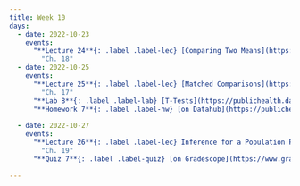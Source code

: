 ```yaml
---
title: Week 10
days:
  - date: 2022-10-23
    events:
      "**Lecture 24**{: .label .label-lec} [Comparing Two Means](https://ph142-ucb.github.io/fa23/src/lec/Lec_24_Comparing-two-means.pdf) [(Recording)](https://berkeley.zoom.us/rec/share/hBMusINJrKmMgVmPXXPVzEU2lLzMe0ryhf6XFkUl1CQLY8pJy7uJmLxSlJN_xchE.4QIxTN5gpMscScZ1)":
        "Ch. 18"
  - date: 2022-10-25
    events:
      "**Lecture 25**{: .label .label-lec} [Matched Comparisons](https://ph142-ucb.github.io/fa23/src/lec/Lec_25_Paired-t-test.pdf) ": 
        "Ch. 17"
      "**Lab 8**{: .label .label-lab} [T-Tests](https://publichealth.datahub.berkeley.edu/hub/user-redirect/git-pull?repo=https%3A%2F%2Fgithub.com%2Fph142-ucb%2Fph142-fa23&urlpath=rstudio%2F&branch=main) (Due Oct 27th)":
      "**Homework 7**{: .label .label-hw} [on Datahub](https://publichealth.datahub.berkeley.edu/hub/user-redirect/git-pull?repo=https%3A%2F%2Fgithub.com%2Fph142-ucb%2Fph142-fa23&urlpath=rstudio%2F&branch=main) ":
      
  - date: 2022-10-27
    events:
      "**Lecture 26**{: .label .label-lec} Inference for a Population Proportion ":
        "Ch. 19"
      "**Quiz 7**{: .label .label-quiz} [on Gradescope](https://www.gradescope.com/courses/575069) (Open 24hr, Due Oct 27th, 11:59 PM PST)":
      
---
```

